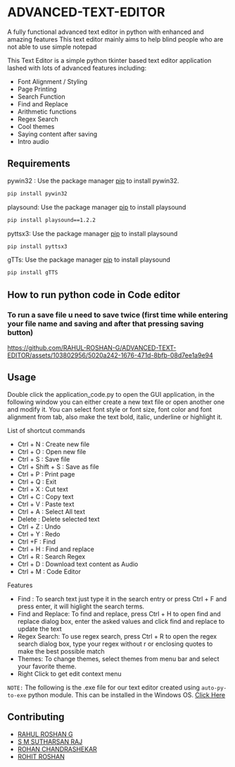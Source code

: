 # ADVANCED-TEXT-EDITOR
A fully functional advanced text editor in python with enhanced and amazing features
This text editor mainly aims to help blind people who are not able to use simple notepad

This Text Editor is a simple python tkinter based text editor application lashed with lots of advanced features including:
* Font Alignment / Styling
* Page Printing
* Search Function
* Find and Replace
* Arithmetic functions
* Regex Search
* Cool themes
* Saying content after saving
* Intro audio 

## Requirements

pywin32 : Use the package manager [pip](https://pip.pypa.io/en/stable/) to install pywin32.

```bash
pip install pywin32
```

playsound: Use the package manager [pip](https://pypi.org/project/playsound/) to install playsound

```bash
pip install playsound==1.2.2
```
pyttsx3: Use the package manager [pip](https://pypi.org/project/pyttsx3/) to install playsound

```bash
pip install pyttsx3
```

gTTs: Use the package manager [pip](https://pypi.org/project/gTTS/) to install playsound

```bash
pip install gTTS
```

## How to run python code in Code editor
### To run a save file u need to save twice (first time while entering your file name and saving and after that pressing saving button)
https://github.com/RAHUL-ROSHAN-G/ADVANCED-TEXT-EDITOR/assets/103802956/5020a242-1676-471d-8bfb-08d7ee1a9e94




## Usage

Double click the application_code.py to open the GUI application, in the following window you can either create a new text file or open another one and modify it. You can select font style or font size, font color and font alignment from tab, also make the text bold, italic, underline or highlight it.  

List of shortcut commands
* Ctrl + N                      : Create new file
* Ctrl + O                      : Open new file
* Ctrl + S                      : Save file
* Ctrl + Shift + S              : Save as file
* Ctrl + P                      : Print page
* Ctrl + Q                      : Exit
* Ctrl + X                      : Cut text
* Ctrl + C                      : Copy text
* Ctrl + V                      : Paste text
* Ctrl + A                      : Select All text
* Delete                        : Delete selected text
* Ctrl + Z                      : Undo
* Ctrl + Y                      : Redo
* Ctrl +F                       : Find
* Ctrl + H                      : Find and replace
* Ctrl + R                      : Search Regex
* Ctrl + D                      : Download text content as Audio
* Ctrl + M                      : Code Editor


Features

* Find : 
    To search text just type it in the search entry or press Ctrl + F and press enter, it will higlight the search terms.
* Find and Replace:
    To find and replace, press Ctrl + H to open find and replace dialog box, enter the asked values and click find and replace to update the text
* Regex Search:
    To use regex search, press Ctrl + R to open the regex search dialog box, type your regex without r or enclosing quotes to make the best possible match
* Themes:
	To change themes, select themes from menu bar and select your favorite theme.
* Right Click to get edit context menu

``` NOTE: ``` The following is the .exe file for our text editor created using ```auto-py-to-exe``` python module. This can be installed in the Windows OS. [Click Here](https://drive.google.com/file/d/18hULZAVDnz0rvuv6FMjXuW1uerrs-HBn/view?usp=drive_link)

## Contributing
* [RAHUL ROSHAN G](https://github.com/RAHUL-ROSHAN-G)
* [S M SUTHARSAN RAJ](https://github.com/smsraj2001)
* [ROHAN CHANDRASHEKAR](https://github.com/rohan-chandrashekar)
* [ROHIT ROSHAN](https://github.com/ROHIT-ROSHAN)
